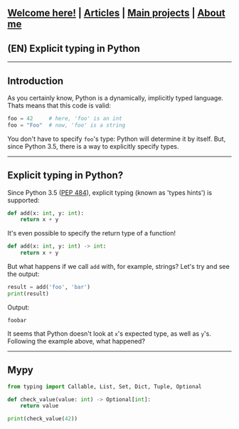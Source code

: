 ## [Welcome here!](https://vpenando.github.io) | [Articles](https://vpenando.github.io/articles.html) | [Main projects](https://vpenando.github.io/projects.html) | [About me](https://vpenando.github.io/about.html)

## (EN) Explicit typing in Python

---

Introduction
---
As you certainly know, Python is a dynamically, implicitly typed language. Thats means that this code is valid:
```py
foo = 42     # here, 'foo' is an int
foo = "Foo"  # now, 'foo' is a string
```
You don't have to specify `foo`'s type: Python will determine it by itself. But, since Python 3.5, there is a way to explicitly specify types.

---

Explicit typing in Python?
---
Since Python 3.5 ([PEP 484](https://www.python.org/dev/peps/pep-0484/)), explicit typing (known as 'types hints') is supported:
```py
def add(x: int, y: int):
    return x + y
```
It's even possible to specify the return type of a function!
```py
def add(x: int, y: int) -> int:
    return x + y
```
But what happens if we call `add` with, for example, strings? Let's try and see the output:
```py
result = add('foo', 'bar')
print(result)
```
Output:
```
foobar
```
It seems that Python doesn't look at `x`'s expected type, as well as `y`'s. Following the example above, what happened?

---

Mypy
---

```py
from typing import Callable, List, Set, Dict, Tuple, Optional

def check_value(value: int) -> Optional[int]:
    return value

print(check_value(42))
```
